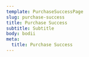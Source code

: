 ```yaml
---
template: PurchaseSuccessPage
slug: purchase-success
title: Purchase Success
subtitle: Subtitle
body: bodii
meta:
  title: Purchase Success
---
```

